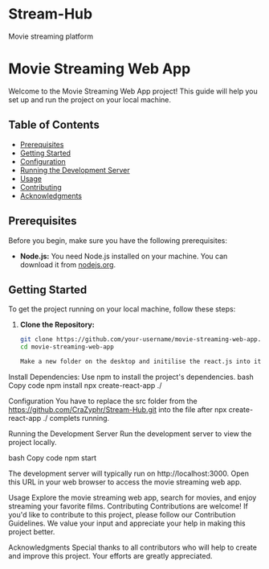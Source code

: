 # Stream-Hub
Movie streaming platform
# Movie Streaming Web App

Welcome to the Movie Streaming Web App project! This guide will help you set up and run the project on your local machine.

## Table of Contents

- [Prerequisites](#prerequisites)
- [Getting Started](#getting-started)
- [Configuration](#configuration)
- [Running the Development Server](#running-the-development-server)
- [Usage](#usage)
- [Contributing](#contributing)
- [Acknowledgments](#acknowledgments)

## Prerequisites

Before you begin, make sure you have the following prerequisites:

- **Node.js:** You need Node.js installed on your machine. You can download it from [nodejs.org](https://nodejs.org/).

## Getting Started

To get the project running on your local machine, follow these steps:

1. **Clone the Repository:**
   ```bash
   git clone https://github.com/your-username/movie-streaming-web-app.git
   cd movie-streaming-web-app

   Make a new folder on the desktop and initilise the react.js into it.
Install Dependencies:
Use npm  to install the project's dependencies.
bash
Copy code
npm install
npx create-react-app ./

Configuration
You have to replace the src folder from the <https://github.com/CraZyphr/Stream-Hub.git> into the file after  npx create-react-app ./ complets running.

Running the Development Server
Run the development server to view the project locally.

bash
Copy code
npm start

The development server will typically run on http://localhost:3000. Open this URL in your web browser to access the movie streaming web app.

Usage
Explore the movie streaming web app, search for movies, and enjoy streaming your favorite films.
Contributing
Contributions are welcome! If you'd like to contribute to this project, please follow our Contribution Guidelines. We value your input and appreciate your help in making this project better.


Acknowledgments
Special thanks to all contributors who will help to create and improve this project. Your efforts are greatly appreciated.
